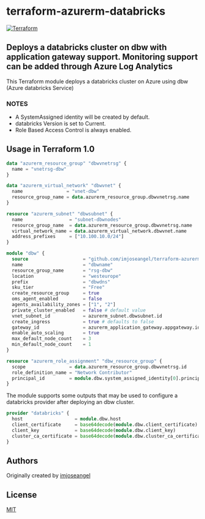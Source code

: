 # terraform-azurerm-databricks

[![Terraform](https://github.com/imjoseangel/terraform-azurerm-databricks/actions/workflows/terraform.yml/badge.svg)](https://github.com/imjoseangel/terraform-azurerm-databricks/actions/workflows/terraform.yml)

## Deploys a databricks cluster on dbw with application gateway support. Monitoring support can be added through Azure Log Analytics

This Terraform module deploys a databricks cluster on Azure using dbw (Azure databricks Service)

### NOTES

* A SystemAssigned identity will be created by default.
* databricks Version is set to Current.
* Role Based Access Control is always enabled.

## Usage in Terraform 1.0

```terraform
data "azurerm_resource_group" "dbwvnetrsg" {
  name = "vnetrsg-dbw"
}

data "azurerm_virtual_network" "dbwvnet" {
  name                = "vnet-dbw"
  resource_group_name = data.azurerm_resource_group.dbwvnetrsg.name
}

resource "azurerm_subnet" "dbwsubnet" {
  name                 = "subnet-dbwnodes"
  resource_group_name  = data.azurerm_resource_group.dbwvnetrsg.name
  virtual_network_name = data.azurerm_virtual_network.dbwvnet.name
  address_prefixes     = ["10.100.10.0/24"]
}

module "dbw" {
  source                    = "github.com/imjoseangel/terraform-azurerm-databricks"
  name                      = "dbwname"
  resource_group_name       = "rsg-dbw"
  location                  = "westeurope"
  prefix                    = "dbwdns"
  sku_tier                  = "Free"
  create_resource_group     = true
  oms_agent_enabled         = false
  agents_availability_zones = ["1", "2"]
  private_cluster_enabled   = false # default value
  vnet_subnet_id            = azurerm_subnet.dbwsubnet.id
  create_ingress            = true # defaults to false
  gateway_id                = azurerm_application_gateway.appgateway.id # id of the application gw for ingress
  enable_auto_scaling       = true
  max_default_node_count    = 3
  min_default_node_count    = 1
}

resource "azurerm_role_assignment" "dbw_resource_group" {
  scope                = data.azurerm_resource_group.dbwvnetrsg.id
  role_definition_name = "Network Contributor"
  principal_id         = module.dbw.system_assigned_identity[0].principal_id
}
```

The module supports some outputs that may be used to configure a databricks
provider after deploying an dbw cluster.

```terraform
provider "databricks" {
  host                   = module.dbw.host
  client_certificate     = base64decode(module.dbw.client_certificate)
  client_key             = base64decode(module.dbw.client_key)
  cluster_ca_certificate = base64decode(module.dbw.cluster_ca_certificate)
}
```

## Authors

Originally created by [imjoseangel](http://github.com/imjoseangel)

## License

[MIT](LICENSE)
